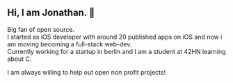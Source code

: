 ## Hi, I am Jonathan. 🤘

Big fan of open source.  
I started as iOS developer with around 20 published apps on iOS and now i am moving becoming a full-stack web-dev.  
Currently working for a startup in berlin and I am a student at 42HN learning about C.

I am always willing to help out open non profit projects! 
